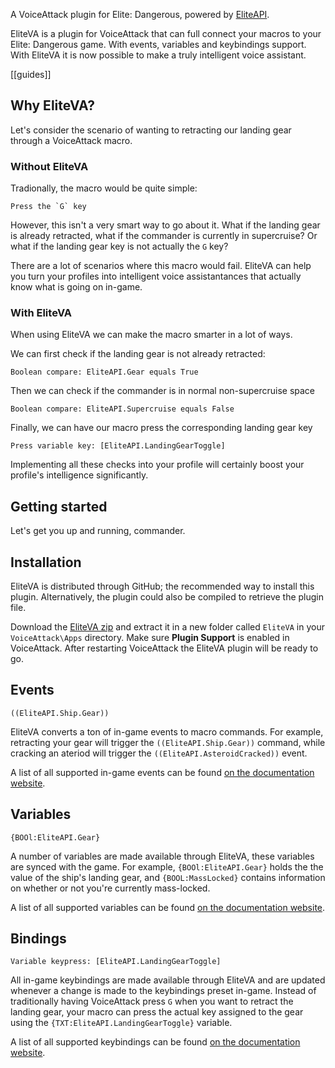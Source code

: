 A VoiceAttack plugin for Elite: Dangerous, powered by [EliteAPI](https://www.github.com/EliteAPI/EliteAPI).

EliteVA is a plugin for VoiceAttack that can full connect your macros to your Elite: Dangerous game. With events, variables and keybindings support. With EliteVA it is now possible to make a truly intelligent voice assistant.

[[guides]]

## Why EliteVA?
Let's consider the scenario of wanting to retracting our landing gear through a VoiceAttack macro.

### Without EliteVA
Tradionally, the macro would be quite simple:

```
Press the `G` key
```

However, this isn't a very smart way to go about it. 
What if the landing gear is already retracted, what if the commander is currently in supercruise? 
Or what if the landing gear key is not actually the `G` key?

There are a lot of scenarios where this macro would fail. EliteVA can help you turn your profiles into intelligent voice assistantances that actually know what is going on in-game.

### With EliteVA
When using EliteVA we can make the macro smarter in a lot of ways.

We can first check if the landing gear is not already retracted:

``` 
Boolean compare: EliteAPI.Gear equals True 
```

Then we can check if the commander is in normal non-supercruise space

```
Boolean compare: EliteAPI.Supercruise equals False
``` 

Finally, we can have our macro press the corresponding landing gear key

```
Press variable key: [EliteAPI.LandingGearToggle]
```

Implementing all these checks into your profile will certainly boost your profile's intelligence significantly.

## Getting started
Let's get you up and running, commander.

## Installation
EliteVA is distributed through GitHub; the recommended way to install this plugin. Alternatively, the plugin could also be compiled to retrieve the plugin file.

Download the [EliteVA zip](https://github.com/EliteAPI/EliteVA/releases) and extract it in a new folder called `EliteVA` in your `VoiceAttack\Apps` directory. 
Make sure **Plugin Support** is enabled in VoiceAttack. After restarting VoiceAttack the EliteVA plugin will be ready to go.

## Events
```
((EliteAPI.Ship.Gear))
```

EliteVA converts a ton of in-game events to macro commands. For example, retracting your gear will trigger the `((EliteAPI.Ship.Gear))` command, while cracking an ateriod will trigger the `((EliteAPI.AsteroidCracked))` event.

A list of all supported in-game events can be found [on the documentation website](https://docs.somfic.com/project/eliteapi/eliteva).

## Variables
```
{BOOl:EliteAPI.Gear}
```
A number of variables are made available through EliteVA, these variables are synced with the game. For example, `{BOOl:EliteAPI.Gear}` holds the the value of the ship's landing gear, and `{BOOL:MassLocked}` contains information on whether or not you're currently mass-locked.

A list of all supported variables can be found [on the documentation website](https://docs.somfic.com/project/eliteapi/eliteva).

## Bindings
```
Variable keypress: [EliteAPI.LandingGearToggle]
```

All in-game keybindings are made available through EliteVA and are updated whenever a change is made to the keybindings preset in-game. 
Instead of traditionally having VoiceAttack press `G` when you want to retract the landing gear, your macro can press the actual key assigned to the gear using the `{TXT:EliteAPI.LandingGearToggle}` variable.

A list of all supported keybindings can be found [on the documentation website](https://docs.somfic.com/project/eliteapi/eliteva).
